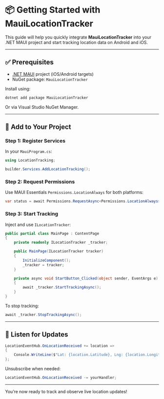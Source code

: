 # 📦 Getting Started with MauiLocationTracker

This guide will help you quickly integrate **MauiLocationTracker** into your .NET MAUI project and start tracking location data on Android and iOS.

---

## ✅ Prerequisites

* [.NET MAUI](https://learn.microsoft.com/en-us/dotnet/maui/what-is-maui) project (iOS/Android targets)
* NuGet package: `MauiLocationTracker`

Install using:

```bash
dotnet add package MauiLocationTracker
```

Or via Visual Studio NuGet Manager.

---

## 🔧 Add to Your Project

### Step 1: Register Services

In your `MauiProgram.cs`:

```csharp
using LocationTracking;

builder.Services.AddLocationTracking();
```

### Step 2: Request Permissions

Use MAUI Essentials `Permissions.LocationAlways` for both platforms:

```csharp
var status = await Permissions.RequestAsync<Permissions.LocationAlways>();
```

### Step 3: Start Tracking

Inject and use `ILocationTracker`:

```csharp
public partial class MainPage : ContentPage
{
    private readonly ILocationTracker _tracker;

    public MainPage(ILocationTracker tracker)
    {
        InitializeComponent();
        _tracker = tracker;
    }

    private async void StartButton_Clicked(object sender, EventArgs e)
    {
        await _tracker.StartTrackingAsync();
    }
}
```

To stop tracking:

```csharp
await _tracker.StopTrackingAsync();
```

---

## 📡 Listen for Updates

```csharp
LocationEventHub.OnLocationReceived += location =>
{
    Console.WriteLine($"Lat: {location.Latitude}, Lng: {location.Longitude}");
};
```

Unsubscribe when needed:

```csharp
LocationEventHub.OnLocationReceived -= yourHandler;
```

---

You’re now ready to track and observe live location updates!
